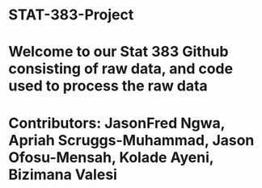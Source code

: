 # STAT-383-Project
# Welcome to our Stat 383 Github consisting of raw data, and code used to process the raw data
# Contributors: JasonFred Ngwa, Apriah Scruggs-Muhammad, Jason Ofosu-Mensah, Kolade Ayeni, Bizimana Valesi
